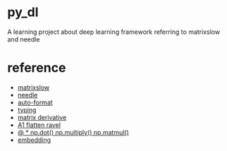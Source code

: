 <!--
 * @Author: yitong 2969413251@qq.com
 * @Date: 2023-02-07 12:59:59
-->
# py_dl
A learning project about deep learning framework referring to matrixslow and needle

# reference
- [matrixslow](https://github.com/zc911/MatrixSlow)
- [needle](https://github.com/dlsyscourse)
- [auto-format](https://zhuanlan.zhihu.com/p/203307235)
- [typing](https://juejin.cn/post/7021332689038868511)
- [matrix derivative](https://zhuanlan.zhihu.com/p/263777564)
- [A1 flatten ravel](https://blog.csdn.net/qq_45100273/article/details/104729269)
- [@ * np.dot() np.multiply() np.matmul()](https://www.cnblogs.com/ssyfj/p/12913015.html)
- [embedding](https://blog.csdn.net/hit0803107/article/details/98377030)
